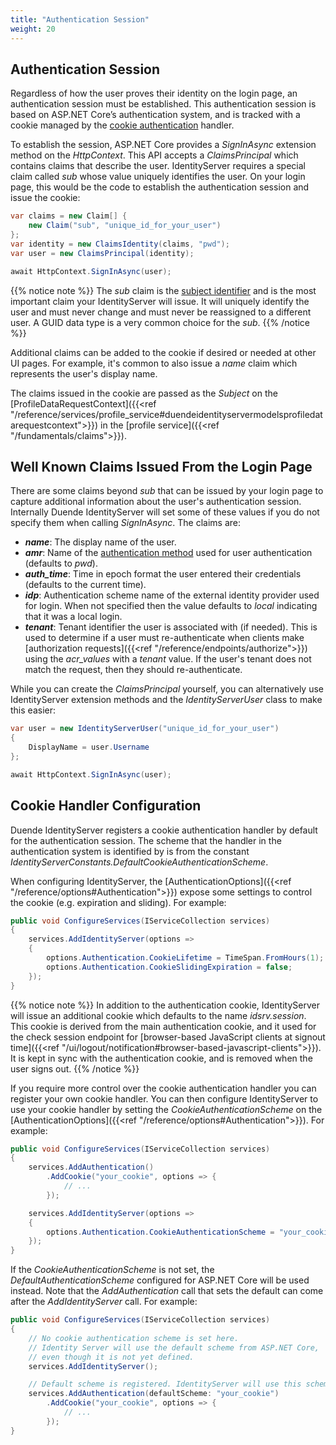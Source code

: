 ```yaml
---
title: "Authentication Session"
weight: 20
---
```


## Authentication Session

Regardless of how the user proves their identity on the login page, an authentication session must be established.
This authentication session is based on ASP.NET Core’s authentication system, and is tracked with a cookie managed by the [cookie authentication](https://docs.microsoft.com/en-us/aspnet/core/security/authentication/cookie) handler.

To establish the session, ASP.NET Core provides a *SignInAsync* extension method on the *HttpContext*. 
This API accepts a *ClaimsPrincipal* which contains claims that describe the user. 
IdentityServer requires a special claim called *sub* whose value uniquely identifies the user.
On your login page, this would be the code to establish the authentication session and issue the cookie:

```csharp
var claims = new Claim[] {
    new Claim("sub", "unique_id_for_your_user")
};
var identity = new ClaimsIdentity(claims, "pwd");
var user = new ClaimsPrincipal(identity);

await HttpContext.SignInAsync(user);
```

{{% notice note %}}
The *sub* claim is the [subject identifier](https://openid.net/specs/openid-connect-core-1_0.html#StandardClaims) and is the most important claim your IdentityServer will issue.
It will uniquely identify the user and must never change and must never be reassigned to a different user.
A GUID data type is a very common choice for the *sub*. 
{{% /notice %}}

Additional claims can be added to the cookie if desired or needed at other UI pages.
For example, it's common to also issue a *name* claim which represents the user's display name.

The claims issued in the cookie are passed as the *Subject* on the [ProfileDataRequestContext]({{<ref "/reference/services/profile_service#duendeidentityservermodelsprofiledatarequestcontext">}}) in the [profile service]({{<ref "/fundamentals/claims">}}).


## Well Known Claims Issued From the Login Page

There are some claims beyond *sub* that can be issued by your login page to capture additional information about the user's authentication session.
Internally Duende IdentityServer will set some of these values if you do not specify them when calling *SignInAsync*.
The claims are:

* ***name***: The display name of the user.
* ***amr***: Name of the [authentication method](https://tools.ietf.org/html/rfc8176) used for user authentication (defaults to *pwd*).
* ***auth_time***: Time in epoch format the user entered their credentials (defaults to the current time).
* ***idp***: Authentication scheme name of the external identity provider used for login. When not specified then the value defaults to *local* indicating that it was a local login.
* ***tenant***: Tenant identifier the user is associated with (if needed). This is used to determine if a user must re-authenticate when clients make [authorization requests]({{<ref "/reference/endpoints/authorize">}}) using the *acr_values* with a *tenant* value. If the user's tenant does not match the request, then they should re-authenticate.


While you can create the *ClaimsPrincipal* yourself, you can alternatively use IdentityServer extension methods and the *IdentityServerUser* class to make this easier:

```cs
var user = new IdentityServerUser("unique_id_for_your_user")
{
    DisplayName = user.Username
};

await HttpContext.SignInAsync(user);
```

## Cookie Handler Configuration

Duende IdentityServer registers a cookie authentication handler by default for the authentication session. 
The scheme that the handler in the authentication system is identified by is from the constant *IdentityServerConstants.DefaultCookieAuthenticationScheme*.

When configuring IdentityServer, the [AuthenticationOptions]({{<ref "/reference/options#Authentication">}}) expose some settings to control the cookie (e.g. expiration and sliding). For example:

```csharp
public void ConfigureServices(IServiceCollection services)
{
    services.AddIdentityServer(options =>
    {
        options.Authentication.CookieLifetime = TimeSpan.FromHours(1);
        options.Authentication.CookieSlidingExpiration = false;
    });
}
```

{{% notice note %}}
In addition to the authentication cookie, IdentityServer will issue an additional cookie which defaults to the name *idsrv.session*. This cookie is derived from the main authentication cookie, and it used for the check session endpoint for [browser-based JavaScript clients at signout time]({{<ref "/ui/logout/notification#browser-based-javascript-clients">}}). It is kept in sync with the authentication cookie, and is removed when the user signs out.
{{% /notice %}}

If you require more control over the cookie authentication handler you can register your own cookie handler.
You can then configure IdentityServer to use your cookie handler by setting the *CookieAuthenticationScheme* on the [AuthenticationOptions]({{<ref "/reference/options#Authentication">}}). For example:

```csharp
public void ConfigureServices(IServiceCollection services)
{
    services.AddAuthentication()
        .AddCookie("your_cookie", options => { 
            // ...
        });

    services.AddIdentityServer(options =>
    {
        options.Authentication.CookieAuthenticationScheme = "your_cookie";
    });
}
```

If the *CookieAuthenticationScheme* is not set, the *DefaultAuthenticationScheme* configured for ASP.NET Core will be used instead. Note that the *AddAuthentication* call that sets the default can come after the *AddIdentityServer* call. For example:

```csharp
public void ConfigureServices(IServiceCollection services)
{
    // No cookie authentication scheme is set here. 
    // Identity Server will use the default scheme from ASP.NET Core,
    // even though it is not yet defined.
    services.AddIdentityServer();

    // Default scheme is registered. IdentityServer will use this scheme.
    services.AddAuthentication(defaultScheme: "your_cookie")
        .AddCookie("your_cookie", options => { 
            // ...
        });
}
```
